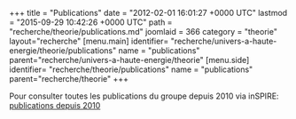+++
title = "Publications"
date = "2012-02-01 16:01:27 +0000 UTC"
lastmod = "2015-09-29 10:42:26 +0000 UTC"
path = "recherche/theorie/publications.md"
joomlaid = 366
category = "theorie"
layout="recherche"
[menu.main]
  identifier= "recherche/univers-a-haute-energie/theorie/publications"
  name = "publications"
  parent="recherche/univers-a-haute-energie/theorie"
[menu.side]
  identifier= "recherche/theorie/publications"
  name = "publications"
  parent="recherche/theorie"
+++
<p>Pour consulter toutes les publications du groupe depuis 2010 via inSPIRE: <a href="http://inspirehep.net/search?ln=en&amp;ln=en&amp;p=find+a+aichelin+or+a+gossiaux+or+a+gousset+or+a+hartnack+or+a+peigne+or+a+sami%!C(MISSING)+t+or+a+smilga%!C(MISSING)+a+or+a+werner%!C(MISSING)+k+or+a+royer%!C(MISSING)+g+or+a+de+la+mota%!C(MISSING)+v+or+a+eudes%!C(MISSING)+p+and+date+after+2009&amp;of=hb&amp;action_search=Search&amp;sf=&amp;so=d&amp;rm=&amp;rg=25&amp;sc=0">publications depuis 2010</a><samp><samp><small><small> </small></small></samp></samp></p>